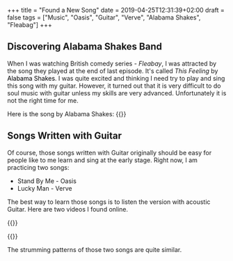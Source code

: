 +++
title = "Found a New Song"
date = 2019-04-25T12:31:39+02:00
draft = false
tags = ["Music", "Oasis", "Guitar", "Verve", "Alabama Shakes", "Fleabag"]
+++

## Discovering Alabama Shakes Band

When I was watching British comedy series - *Fleabay*, I was attracted by the song they played at the end of last episode. It's called *This Feeling* by <mark style="background-color:#F7F7F9">Alabama Shakes</mark>. I was quite excited and thinking I need try to play and sing this song with my guitar. However, it turned out that it is very difficult to do soul music with guitar unless my skills are very advanced. Unfortunately it is not the right time for me.

Here is the song by Alabama Shakes:
{{<youtube FHljEtF3loE>}}


## Songs Written with Guitar

Of course, those songs written with Guitar originally should be easy for people like to me learn and sing at the early stage. Right now, I am practicing two songs:

* Stand By Me - Oasis
* Lucky Man - Verve

The best way to learn those songs is to listen the version with acoustic Guitar. Here are two videos I found online.


{{<youtube QJ6Etl_BU64>}}

{{<youtube cpLfk0E-gkM>}}

The strumming patterns of those two songs are quite similar.
